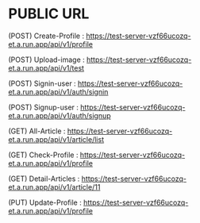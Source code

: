 # PUBLIC URL

(POST) Create-Profile : https://test-server-vzf66ucozq-et.a.run.app/api/v1/profile

(POST) Upload-image : https://test-server-vzf66ucozq-et.a.run.app/api/v1/test

(POST) Signin-user : https://test-server-vzf66ucozq-et.a.run.app/api/v1/auth/signin

(POST) Signup-user : https://test-server-vzf66ucozq-et.a.run.app/api/v1/auth/signup

(GET) All-Article : https://test-server-vzf66ucozq-et.a.run.app/api/v1/article/list

(GET) Check-Profile : https://test-server-vzf66ucozq-et.a.run.app/api/v1/profile

(GET) Detail-Articles : https://test-server-vzf66ucozq-et.a.run.app/api/v1/article/11

(PUT) Update-Profile : https://test-server-vzf66ucozq-et.a.run.app/api/v1/profile

